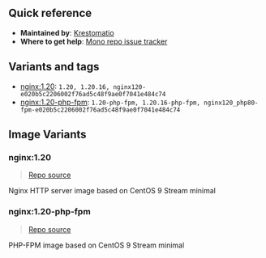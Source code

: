 ## Quick reference
- **Maintained by**:
[Krestomatio](https://github.com/krestomatio)
- **Where to get help**:
[Mono repo issue tracker](https://github.com/krestomatio/container_builder/issues)

## Variants and tags
- [nginx:1.20](#nginx120): `1.20, 1.20.16, nginx120-e020b5c2206002f76ad5c48f9ae0f7041e484c74`
- [nginx:1.20-php-fpm](#nginx120-php-fpm): `1.20-php-fpm, 1.20.16-php-fpm, nginx120_php80-fpm-e020b5c2206002f76ad5c48f9ae0f7041e484c74`


## Image Variants
### nginx:1.20
> [Repo source](https://github.com/krestomatio/container_builder/tree/master/nginx/nginx120)

Nginx HTTP server image based on CentOS 9 Stream minimal

### nginx:1.20-php-fpm
> [Repo source](https://github.com/krestomatio/container_builder/tree/master/nginx/nginx120_php80-fpm)

PHP-FPM image based on CentOS 9 Stream minimal


